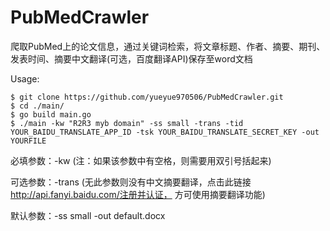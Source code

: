 # PubMedCrawler

爬取PubMed上的论文信息，通过关键词检索，将文章标题、作者、摘要、期刊、发表时间、摘要中文翻译(可选，百度翻译API)保存至word文档

Usage:
```
$ git clone https://github.com/yueyue970506/PubMedCrawler.git
$ cd ./main/
$ go build main.go
$ ./main -kw "R2R3 myb domain" -ss small -trans -tid YOUR_BAIDU_TRANSLATE_APP_ID -tsk YOUR_BAIDU_TRANSLATE_SECRET_KEY -out YOURFILE
```

必填参数：-kw (注：如果该参数中有空格，则需要用双引号括起来)


可选参数：-trans (无此参数则没有中文摘要翻译，点击此链接 http://api.fanyi.baidu.com/注册并认证， 方可使用摘要翻译功能)


默认参数：-ss small -out default.docx

